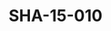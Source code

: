 ---
pid: SHA-15-010
title: SHA-15-010
language: en
original_label: 
rights: Sharhabil Ahmed
location_of_original: Sharhabil Ahmed
photographer_or_studio: 
scanned_from: photograph 10.1 by 15.2
_date: '1991'
location: Ethiopia, Addis Ababa
description: Sharhabil Ahmed and other musicians
additional_notes: 
permission_display: 'yes'
on_server: 'no'
on_website: 'no'
permalink: /photopages/en/SHA-15-010
layout: photo-page
---